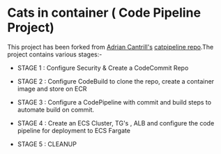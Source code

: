 # Cats in container ( Code Pipeline Project)

This project has been forked from
[Adrian Cantrill's](https://github.com/acantril) [catpipeline repo](https://github.com/acantril/learn-cantrill-io-labs/tree/master/aws-codepipeline-catpipeline).The project contains various stages:-

- STAGE 1 : Configure Security & Create a CodeCommit Repo

- STAGE 2 : Configure CodeBuild to clone the repo, create a container image and store on ECR

- STAGE 3 : Configure a CodePipeline with commit and build steps to automate build on commit.

- STAGE 4 : Create an ECS Cluster, TG's , ALB and configure the code pipeline for deployment to ECS Fargate

- STAGE 5 : CLEANUP
